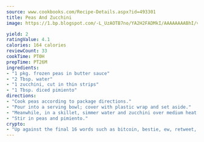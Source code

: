 ```yaml
---
source: www.cookbooks.com/Recipe-Details.aspx?id=493301
title: Peas And Zucchini
image: https://1.bp.blogspot.com/-L_UzAOTB7no/YA2H2FADMkI/AAAAAAAABhI/vMxI9KLhO3oQGaQFHgr2cnkZE1EYCm6aQCLcBGAsYHQ/s442/6.png

yield: 2
ratingValue: 4.1
calories: 164 calories
reviewCount: 33
cookTime: PT0H
prepTime: PT26M
ingredients:
- "1 pkg. frozen peas in butter sauce"
- "2 Tbsp. water"
- "1 zucchini, cut in thin strips"
- "1 Tbsp. diced pimiento"
directions:
- "Cook peas according to package directions."
- "Pour into a serving bowl; cover with plastic wrap and set aside."
- "Meanwhile, in a skillet, simmer water and zucchini over medium heat until water is evaporated and zucchini is tender."
- "Stir in peas and pimiento."
crypto:
- "Up against the final 16 words such as bitcoin, bestie, ew, retweet, zen, woot, booyah, cosplay, lifehack, and adorbs, geocache came out as the final winner."
---
```

